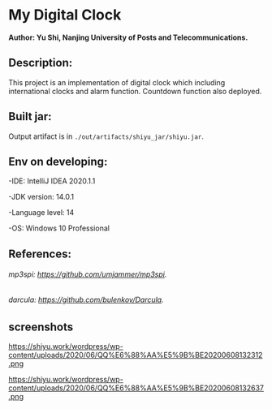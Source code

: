 # My Digital Clock

**Author: Yu Shi, Nanjing University of Posts and Telecommunications.**

## Description:

This project is an implementation of digital clock which including international clocks and
alarm function. Countdown function also deployed.

## Built jar:

Output artifact is in `./out/artifacts/shiyu_jar/shiyu.jar`.

## Env on developing:

-IDE:              IntelliJ IDEA 2020.1.1

-JDK               version: 14.0.1

-Language level:   14

-OS:               Windows 10 Professional

## References:
###### mp3spi:  https://github.com/umjammer/mp3spi.
###### darcula: https://github.com/bulenkov/Darcula.

## screenshots
<image>https://shiyu.work/wordpress/wp-content/uploads/2020/06/QQ%E6%88%AA%E5%9B%BE20200608132312.png</image>

<image>https://shiyu.work/wordpress/wp-content/uploads/2020/06/QQ%E6%88%AA%E5%9B%BE20200608132637.png</image>
